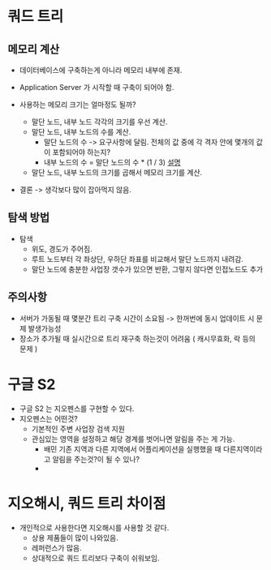 

# 쿼드 트리

## 메모리 계산 
- 데이터베이스에 구축하는게 아니라 메모리 내부에 존재.
- Application Server 가 시작할 때 구축이 되어야 함.
- 사용하는 메모리 크기는 얼마정도 될까? 
  - 말단 노드, 내부 노드 각각의 크기를 우선 계산.
  - 말단 노드, 내부 노드의 수를 계산.
    - 말단 노드의 수 -> 요구사항에 달림. 전체의 값 중에 각 격자 안에 몇개의 값이 포함되어야 하는지?
    - 내부 노드의 수 = 말단 노드의 수 * (1 / 3) [설명](https://www.acmicpc.net/board/view/65494)
  - 말단 노드, 내부 노드의 크기를 곱해서 메모리 크기를 계산.

- 결론 -> 생각보다 많이 잡아먹지 않음.

## 탐색 방법
- 탐색
  - 위도, 경도가 주어짐.
  - 루트 노드부터 각 좌상단, 우하단 좌표를 비교해서 말단 노드까지 내려감.
  - 말단 노드에 충분한 사업장 갯수가 있으면 반환, 그렇지 않다면 인접노드도 추가

## 주의사항
- 서버가 가동될 때 몇분간 트리 구축 시간이 소요됨 -> 한꺼번에 동시 업데이트 시 문제 발생가능성
- 장소가 추가될 때 실시간으로 트리 재구축 하는것이 어려움 ( 캐시무효화, 락 등의 문제 )

# 구글 S2
- 구글 S2 는 지오펜스를 구현할 수 있다.
- 지오펜스는 어떤것?
  - 기본적인 주변 사업장 검색 지원
  - 관심있는 영역을 설정하고 해당 경계를 벗어나면 알림을 주는 게 가능.
    - 배민 기존 지역과 다른 지역에서 어플리케이션을 실행했을 때 다른지역이라고 알림을 주는것?이 될 수 있나?
    - 

# 지오해시, 쿼드 트리 차이점

- 개인적으로 사용한다면 지오해시를 사용할 것 같다.
  - 상용 제품들이 많이 나와있음.
  - 레퍼런스가 많음.
  - 상대적으로 쿼드 트리보다 구축이 쉬워보임.
